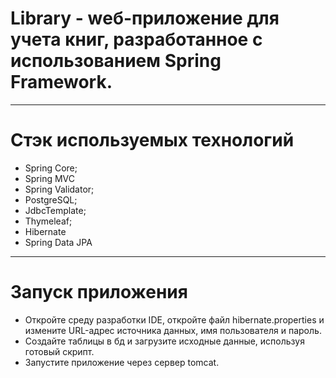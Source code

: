 # Library - wеб-приложение для учета книг, разработанное с использованием Spring Framework.
___

# Стэк используемых технологий

* Spring Core;
* Spring MVC
* Spring Validator;
* PostgreSQL;
* JdbcTemplate;
* Thymeleaf;
* Hibernate
* Spring Data JPA

___

# Запуск приложения

* Откройте среду разработки IDE, откройте файл hibernate.properties и измените URL-адрес источника данных, имя
  пользователя и пароль.
* Создайте таблицы в бд и загрузите исходные данные, используя готовый скрипт.
* Запустите приложение через сервер tomcat.
